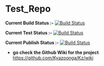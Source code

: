 # Test_Repo
**Current Build Status    :-**
[![Build Status](http://34.217.65.13:8080/buildStatus/icon?job=Develop_Build)](http://34.217.65.13:8080/job/Develop_Build/)

**Current Test Status     :-**
[![Build Status](http://34.217.65.13:8080/buildStatus/icon?job=Develop_Test)](http://34.217.65.13:8080/job/Develop_Test/)

**Current Publish Status  :-**
[![Build Status](http://34.217.65.13:8080/buildStatus/icon?job=Develop_Publish)](http://34.217.65.13:8080/job/Develop_Publish/)

* **go check the Github Wiki for the project** https://github.com/Kyazoonga/Kz/wiki
